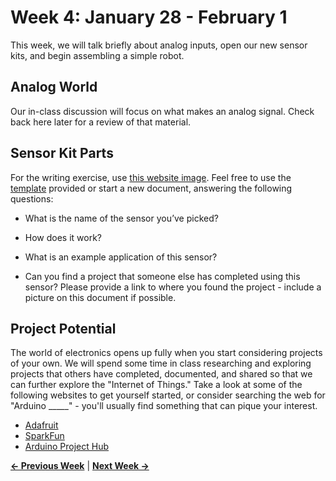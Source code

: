 # Week 4: January 28 - February 1

This week, we will talk briefly about analog inputs, open our new sensor kits, and begin assembling a simple robot.

## Analog World

Our in-class discussion will focus on what makes an analog signal. Check back here later for a review of that material.

## Sensor Kit Parts

For the writing exercise, use [this website image](https://www.elegoo.com/wp-content/uploads/2017/01/1-37%E5%A5%97%E4%BB%B62.0%E6%8B%BC%E5%9B%BE20161129.jpg). Feel free to use the [template](http://jlaurentpdx.github.io/beginning-maker-tech/docs/Week4_SensorIdentification.docx) provided or start a new document, answering the following questions:

  * What is the name of the sensor you’ve picked?

  * How does it work?

  * What is an example application of this sensor?

  * Can you find a project that someone else has completed using this sensor? Please provide a link to where you found the project - include a picture on this document if possible.

## Project Potential

The world of electronics opens up fully when you start considering projects of your own. We will spend some time in class researching and exploring projects that others have completed, documented, and shared so that we can further explore the "Internet of Things." Take a look at some of the following websites to get yourself started, or consider searching the web for "Arduino _____" - you'll usually find something that can pique your interest.

* [Adafruit](https://learn.adafruit.com/)
* [SparkFun](https://learn.sparkfun.com/)
* [Arduino Project Hub](https://create.arduino.cc/projecthub)

**[&larr; Previous Week](https://jlaurentpdx.github.io/beginning-maker-tech/week/3)** | **[Next Week &rarr;](https://jlaurentpdx.github.io/beginning-maker-tech/week/5)**
